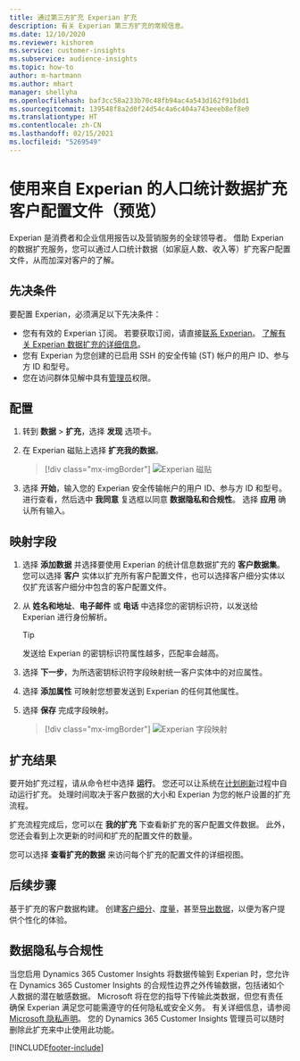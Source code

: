 ```yaml
---
title: 通过第三方扩充 Experian 扩充
description: 有关 Experian 第三方扩充的常规信息。
ms.date: 12/10/2020
ms.reviewer: kishorem
ms.service: customer-insights
ms.subservice: audience-insights
ms.topic: how-to
author: m-hartmann
ms.author: mhart
manager: shellyha
ms.openlocfilehash: baf3cc58a233b70c48fb94ac4a543d162f91bdd1
ms.sourcegitcommit: 139548f8a2d0f24d54c4a6c404a743eeeb8ef8e0
ms.translationtype: HT
ms.contentlocale: zh-CN
ms.lasthandoff: 02/15/2021
ms.locfileid: "5269549"
---
```

# <a name="enrich-customer-profiles-with-demographics-from-experian-preview"></a>使用来自 Experian 的人口统计数据扩充客户配置文件（预览）

Experian 是消费者和企业信用报告以及营销服务的全球领导者。 借助 Experian 的数据扩充服务，您可以通过人口统计数据（如家庭人数、收入等）扩充客户配置文件，从而加深对客户的了解。

## <a name="prerequisites"></a>先决条件

要配置 Experian，必须满足以下先决条件：

- 您有有效的 Experian 订阅。 若要获取订阅，请直接[联系 Experian](https://www.experian.com/marketing-services/contact)。 [了解有关 Experian 数据扩充的详细信息](https://www.experian.com/marketing-services/microsoft?cmpid=ems_web_mci_cdppage)。
- 您有 Experian 为您创建的已启用 SSH 的安全传输 (ST) 帐户的用户 ID、参与方 ID 和型号。
- 您在访问群体见解中具有[管理员](permissions.md#administrator)权限。

## <a name="configuration"></a>配置

1. 转到 **数据** > **扩充**，选择 **发现** 选项卡。

1. 在 Experian 磁贴上选择 **扩充我的数据**。

   > [!div class="mx-imgBorder"]
   > ![Experian 磁贴](media/experian-tile.png "Experian 磁贴")

1. 选择 **开始**，输入您的 Experian 安全传输帐户的用户 ID、参与方 ID 和型号。 进行查看，然后选中 **我同意** 复选框以同意 **数据隐私和合规性**。 选择 **应用** 确认所有输入。

## <a name="map-your-fields"></a>映射字段

1.  选择 **添加数据** 并选择要使用 Experian 的统计信息数据扩充的 **客户数据集**。 您可以选择 **客户** 实体以扩充所有客户配置文件，也可以选择客户细分实体以仅扩充该客户细分中包含的客户配置文件。

1. 从 **姓名和地址**、**电子邮件** 或 **电话** 中选择您的密钥标识符，以发送给 Experian 进行身份解析。

   > [!TIP]
   > 发送给 Experian 的密钥标识符属性越多，匹配率会越高。

1. 选择 **下一步**，为所选密钥标识符字段映射统一客户实体中的对应属性。

1. 选择 **添加属性** 可映射您想要发送到 Experian 的任何其他属性。

1.  选择 **保存** 完成字段映射。

    > [!div class="mx-imgBorder"]
    > ![Experian 字段映射](media/experian-field-mapping.png "Experian 字段映射")

## <a name="enrichment-results"></a>扩充结果

要开始扩充过程，请从命令栏中选择 **运行**。 您还可以让系统在[计划刷新](system.md#schedule-tab)过程中自动运行扩充。 处理时间取决于客户数据的大小和 Experian 为您的帐户设置的扩充流程。

扩充流程完成后，您可以在 **我的扩充** 下查看新扩充的客户配置文件数据。 此外，您还会看到上次更新的时间和扩充的配置文件的数量。

您可以选择 **查看扩充的数据** 来访问每个扩充的配置文件的详细视图。

## <a name="next-steps"></a>后续步骤

基于扩充的客户数据构建。 创建[客户细分](segments.md)、[度量](measures.md)，甚至[导出数据](export-destinations.md)，以便为客户提供个性化的体验。

## <a name="data-privacy-and-compliance"></a>数据隐私与合规性

当您启用 Dynamics 365 Customer Insights 将数据传输到 Experian 时，您允许在 Dynamics 365 Customer Insights 的合规性边界之外传输数据，包括诸如个人数据的潜在敏感数据。 Microsoft 将在您的指导下传输此类数据，但您有责任确保 Experian 满足您可能需遵守的任何隐私或安全义务。 有关详细信息，请参阅 [Microsoft 隐私声明](https://go.microsoft.com/fwlink/?linkid=396732)。
您的 Dynamics 365 Customer Insights 管理员可以随时删除此扩充来中止使用此功能。


[!INCLUDE[footer-include](../includes/footer-banner.md)]
